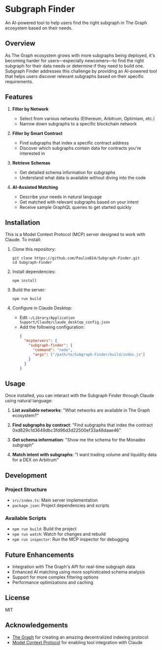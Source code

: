 # Subgraph Finder

An AI-powered tool to help users find the right subgraph in The Graph ecosystem based on their needs.

## Overview

As The Graph ecosystem grows with more subgraphs being deployed, it's becoming harder for users—especially newcomers—to find the right subgraph for their data needs or determine if they need to build one. Subgraph Finder addresses this challenge by providing an AI-powered tool that helps users discover relevant subgraphs based on their specific requirements.

## Features

1. **Filter by Network**
   - Select from various networks (Ethereum, Arbitrum, Optimism, etc.)
   - Narrow down subgraphs to a specific blockchain network

2. **Filter by Smart Contract**
   - Find subgraphs that index a specific contract address
   - Discover which subgraphs contain data for contracts you're interested in

3. **Retrieve Schemas**
   - Get detailed schema information for subgraphs
   - Understand what data is available without diving into the code

4. **AI-Assisted Matching**
   - Describe your needs in natural language
   - Get matched with relevant subgraphs based on your intent
   - Receive sample GraphQL queries to get started quickly

## Installation

This is a Model Context Protocol (MCP) server designed to work with Claude. To install:

1. Clone this repository:
   ```
   git clone https://github.com/PaulieB14/Subgraph-Finder.git
   cd Subgraph-Finder
   ```

2. Install dependencies:
   ```
   npm install
   ```

3. Build the server:
   ```
   npm run build
   ```

4. Configure in Claude Desktop:
   - Edit `~/Library/Application Support/Claude/claude_desktop_config.json`
   - Add the following configuration:
     ```json
     {
       "mcpServers": {
         "subgraph-finder": {
           "command": "node",
           "args": ["/path/to/Subgraph-Finder/build/index.js"]
         }
       }
     }
     ```

## Usage

Once installed, you can interact with the Subgraph Finder through Claude using natural language:

1. **List available networks**:
   "What networks are available in The Graph ecosystem?"

2. **Find subgraphs by contract**:
   "Find subgraphs that index the contract 0xd829c1d3649dbc3fd96d3d22500ef33a46daae46"

3. **Get schema information**:
   "Show me the schema for the Monadex subgraph"

4. **Match intent with subgraphs**:
   "I want trading volume and liquidity data for a DEX on Arbitrum"

## Development

### Project Structure

- `src/index.ts`: Main server implementation
- `package.json`: Project dependencies and scripts

### Available Scripts

- `npm run build`: Build the project
- `npm run watch`: Watch for changes and rebuild
- `npm run inspector`: Run the MCP inspector for debugging

## Future Enhancements

- Integration with The Graph's API for real-time subgraph data
- Enhanced AI matching using more sophisticated schema analysis
- Support for more complex filtering options
- Performance optimizations and caching

## License

MIT

## Acknowledgements

- [The Graph](https://thegraph.com/) for creating an amazing decentralized indexing protocol
- [Model Context Protocol](https://modelcontextprotocol.io/) for enabling tool integration with Claude
